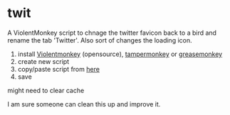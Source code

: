 # twit

A ViolentMonkey script to chnage the twitter favicon back to a bird and rename the tab 'Twitter'. Also sort of changes the loading icon.

1. install [Violentmonkey](https://violentmonkey.github.io/) (opensource), [tampermonkey](https://www.tampermonkey.net/) or [greasemonkey](https://addons.mozilla.org/en-GB/firefox/addon/greasemonkey/)
2. create new script
3. copy/paste script from [here](https://github.com/milvinae/twit/blob/main/script)
4. save

might need to clear cache

I am sure someone can clean this up and improve it.
